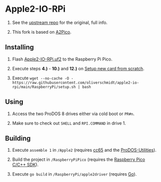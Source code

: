 # Apple2-IO-RPi

1. See the [upstream repo](https://github.com/tjboldt/Apple2-IO-RPi) for the original, full info.

2. This fork is based on [A2Pico](https://github.com/oliverschmidt/a2pico).

## Installing

1. Flash [Apple2-IO-RPi.uf2](https://github.com/oliverschmidt/apple2-io-rpi/releases/latest/download/Apple2-IO-RPi.uf2) to the Raspberry Pi Pico.

2. Execute steps __4.)__ - __10.)__ and __12.)__ on [Setup new card from scratch](https://github.com/tjboldt/Apple2-IO-RPi/discussions/63).

3. Execute `wget --no-cache -O - https://raw.githubusercontent.com/oliverschmidt/apple2-io-rpi/main/RaspberryPi/setup.sh | bash`

## Using

1. Access the two ProDOS 8 drives either via cold boot or `PR#n`.

2. Make sure to check out `SHELL` and `RPI.COMMAND` in drive 1.

## Building

1. Execute `assemble 1` in `/Apple2` (requires [cc65](https://cc65.github.io/) and the [ProDOS-Utilities](https://github.com/tjboldt/ProDOS-Utilities)).

2. Build the project in `/RaspberryPiPico` (requires the [Raspberry Pico C/C++ SDK](https://www.raspberrypi.com/documentation/microcontrollers/c_sdk.html)).

3. Execute `go build` in `/RaspberryPi/apple2driver` (requires [Go](https://go.dev/)).
